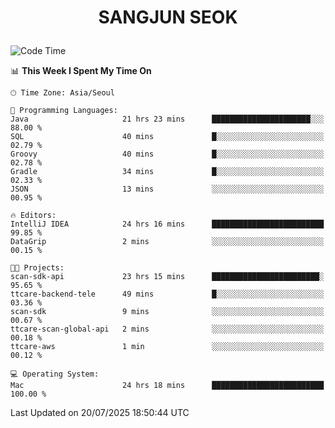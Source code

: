 <h1>
 <p align="center">
   SANGJUN SEOK
 </p>
</h1>

<!--START_SECTION:waka-->
![Code Time](http://img.shields.io/badge/Code%20Time-4%2C517%20hrs%204%20mins-blue)

📊 **This Week I Spent My Time On** 

```text
🕑︎ Time Zone: Asia/Seoul

💬 Programming Languages: 
Java                     21 hrs 23 mins      ██████████████████████░░░   88.00 % 
SQL                      40 mins             █░░░░░░░░░░░░░░░░░░░░░░░░   02.79 % 
Groovy                   40 mins             █░░░░░░░░░░░░░░░░░░░░░░░░   02.78 % 
Gradle                   34 mins             █░░░░░░░░░░░░░░░░░░░░░░░░   02.33 % 
JSON                     13 mins             ░░░░░░░░░░░░░░░░░░░░░░░░░   00.95 % 

🔥 Editors: 
IntelliJ IDEA            24 hrs 16 mins      █████████████████████████   99.85 % 
DataGrip                 2 mins              ░░░░░░░░░░░░░░░░░░░░░░░░░   00.15 % 

🐱‍💻 Projects: 
scan-sdk-api             23 hrs 15 mins      ████████████████████████░   95.65 % 
ttcare-backend-tele      49 mins             █░░░░░░░░░░░░░░░░░░░░░░░░   03.36 % 
scan-sdk                 9 mins              ░░░░░░░░░░░░░░░░░░░░░░░░░   00.67 % 
ttcare-scan-global-api   2 mins              ░░░░░░░░░░░░░░░░░░░░░░░░░   00.18 % 
ttcare-aws               1 min               ░░░░░░░░░░░░░░░░░░░░░░░░░   00.12 % 

💻 Operating System: 
Mac                      24 hrs 18 mins      █████████████████████████   100.00 % 
```


 Last Updated on 20/07/2025 18:50:44 UTC
<!--END_SECTION:waka-->
